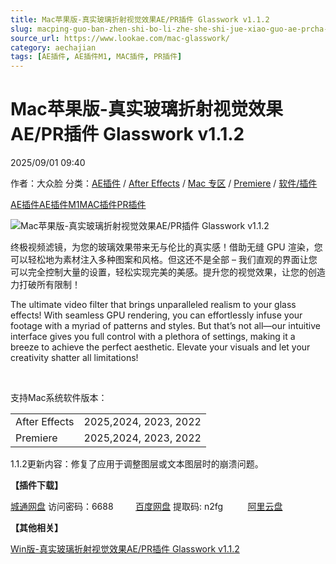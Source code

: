 ```yaml
---
title: Mac苹果版-真实玻璃折射视觉效果AE/PR插件 Glasswork v1.1.2
slug: macping-guo-ban-zhen-shi-bo-li-zhe-she-shi-jue-xiao-guo-ae-prcha-jian-glasswork-v1-1-2
source_url: https://www.lookae.com/mac-glasswork/
category: aechajian
tags: [AE插件, AE插件M1, MAC插件, PR插件]
---
```

# Mac苹果版-真实玻璃折射视觉效果AE/PR插件 Glasswork v1.1.2

2025/09/01 09:40

作者：大众脸
分类：[AE插件](https://www.lookae.com/after-effects/aechajian/) / [After Effects](https://www.lookae.com/after-effects/) / [Mac 专区](https://www.lookae.com/mac-osx/) / [Premiere](https://www.lookae.com/qitarjcj/premierezy/) / [软件/插件](https://www.lookae.com/qitarjcj/)

[AE插件](https://www.lookae.com/tag/ae%e6%8f%92%e4%bb%b6/)[AE插件M1](https://www.lookae.com/tag/aem1/)[MAC插件](https://www.lookae.com/tag/mac%e6%8f%92%e4%bb%b6/)[PR插件](https://www.lookae.com/tag/pr%e6%8f%92%e4%bb%b6/)

![Mac苹果版-真实玻璃折射视觉效果AE/PR插件 Glasswork v1.1.2](https://www.lookae.com/wp-content/uploads/2023/11/Glasswork.jpg "Mac苹果版-真实玻璃折射视觉效果AE/PR插件 Glasswork v1.1.2-LookAE.com")

终极视频滤镜，为您的玻璃效果带来无与伦比的真实感！借助无缝 GPU 渲染，您可以轻松地为素材注入多种图案和风格。但这还不是全部 – 我们直观的界面让您可以完全控制大量的设置，轻松实现完美的美感。提升您的视觉效果，让您的创造力打破所有限制！

The ultimate video filter that brings unparalleled realism to your glass effects! With seamless GPU rendering, you can effortlessly infuse your footage with a myriad of patterns and styles. But that’s not all—our intuitive interface gives you full control with a plethora of settings, making it a breeze to achieve the perfect aesthetic. Elevate your visuals and let your creativity shatter all limitations!

[﻿](https://cloud.video.taobao.com/play/u/null/p/1/e/6/t/1/439302607053.mp4)

支持Mac系统软件版本：

|  |  |
| --- | --- |
| After Effects | 2025,2024, 2023, 2022 |
| Premiere | 2025,2024, 2023, 2022 |

1.1.2更新内容：修复了应用于调整图层或文本图层时的崩溃问题。

**【插件下载】**

[城通网盘](https://url70.ctfile.com/f/2827370-8421366115-e5f430?p=4431) 访问密码：6688         [百度网盘](https://pan.baidu.com/s/1ZppVT-D1Gl-PimV0H_UdBg?pwd=n2fg) 提取码: n2fg          [阿里云盘](https://www.alipan.com/s/TFwPT5TnjAr)

**【其他相关】**

[Win版-真实玻璃折射视觉效果AE/PR插件 Glasswork v1.1.2](https://www.lookae.com/glasswork-112/)
